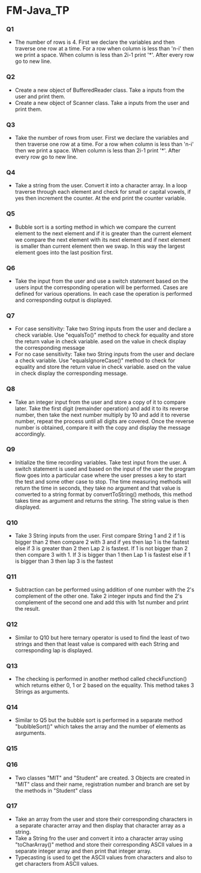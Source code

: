 # FM-Java_TP
### Q1
- The number of rows is 4. First we declare the variables and then traverse one row at a time. For a row when column is less than 'n-i' then we print a space. When column is less than 2i-1 print '*'. After every row go to new line.

### Q2
- Create a new object of BufferedReader class. Take a inputs from the user and print them.
- Create a new object of Scanner class. Take a inputs from the user and print them.

### Q3
- Take the number of rows from user. First we declare the variables and then traverse one row at a time. For a row when column is less than 'n-i' then we print a space. When column is less than 2i-1 print '*'. After every row go to new line.

### Q4
- Take a string from the user. Convert it into a character array. In a loop traverse through each element and check for small or capital vowels, if yes then increment the counter. At the end print the counter variable.

### Q5
- Bubble sort is a sorting method in which we compare the current element to the next element and if it is greater than the current element we compare the next element with its next element and if next element is smaller than current element then we swap. In this way the largest element goes into the last position first.

### Q6
- Take the input from the user and use a switch statement based on the users input the corresponding operation will be performed. Cases are defined for various operations. In each case the operation is performed and corresponding output is displayed.

### Q7
- For case sensitivity: Take two String inputs from the user and declare a check variable. Use "equalsTo()" method to check for equality and store the return value in check variable. ased on the value in check display the corresponding message
- For no case sensitivity: Take two String inputs from the user and declare a check variable. Use "equalsIgnoreCase()" method to check for equality and store the return value in check variable. ased on the value in check display the corresponding message.

### Q8
- Take an integer input from the user and store a copy of it to compare later. Take the first digit (remainder operation) and add it to its reverse number, then take the next number multiply by 10 and add it to reverse number, repeat the process until all digits are covered. Once the reverse number is obtained, compare it with the copy and display the message accordingly.

### Q9
- Initialize the time recording variables. Take test input from the user. A switch statement is used and based on the input of the user the program flow goes into a particular case where the user presses a key to start the test and some other case to stop. The time measuring methods will return the time in seconds, they take no argument and that value is converted to a string format by convertToString() methods, this method takes time as argument and returns the string. The string value is then displayed.

### Q10
- Take 3 String inputs from the user. First compare String 1 and 2 if 1 is bigger than 2 then compare 2 with 3 and if yes then lap 1 is the fastest else if 3 is greater than 2 then Lap 2 is fastest. If 1 is not bigger than 2 then compare 3 with 1. If 3 is bigger than 1 then Lap 1 is fastest else if 1 is bigger than 3 then lap 3 is the fastest

### Q11
- Subtraction can be performed using addition of one number with the 2's complement of the other one. Take 2 integer inputs and find the 2's complement of the second one and add this with 1st number and print the result.

### Q12
- Similar to Q10 but here ternary operator is used to find the least of two strings and then that least value is compared with each String and corresponding lap is displayed.

### Q13
- The checking is performed in another method called checkFunction() which returns either 0, 1 or 2 based on the equality. This method takes 3 Strings as arguments.

### Q14
- Similar to Q5 but the bubble sort is performed in a separate method "bublbleSort()" which takes the array and the number of elements as asrguments.

### Q15

### Q16
- Two classes "MIT" and "Student" are created. 3 Objects are created in "MIT" class and their name, registration number and branch are set by the methods in "Student" class

### Q17
- Take an array from the user and store their corresponding characters in a separate character array and then display that character array as a string.
- Take a String fro the user and convert it into a character array using "toCharArray()" method and store their corresponding ASCII values in a separate integer array and then print that integer array.
- Typecasting is used to get the ASCII values from characters and also to get characters from ASCII values.
